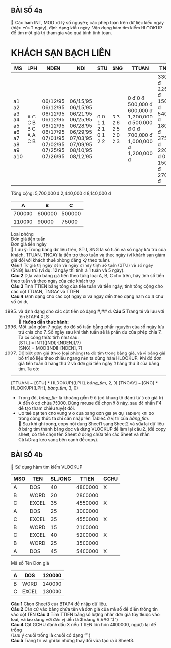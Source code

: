 ## BÀI SỐ 4a

 Các hàm INT, MOD xử lý số nguyên; các phép toán trên dữ liệu kiểu ngày (hiệu của 2 ngày), định dạng kiểu ngày. Vận dụng hàm tìm kiếm HLOOKUP để tìm một giá trị tham gia vào quá trình tính toán.

# KHÁCH SẠN BẠCH LIÊN

| MS | LPH | NDEN | NDI | STU | SNG | TTUAN | TNGAY | THTIEN |  
|---|---|---|---|---|---|---|---|---|  
| a1 a2 a3 a4 a5 a6 a7 a8 a9 a10 | A C C B B C A A C B | 06/12/95 06/12/95 06/12/95 06/12/95 06/12/95 06/17/95 07/01/95 07/02/95 07/25/95 07/26/95 | 06/15/95 06/15/95 06/21/95 06/25/95 06/28/95 06/29/95 07/03/95 07/09/95 08/10/95 08/12/95 | 0 0 1 1 2 1 0 1 2 2 | 3 3 2 6 2 5 2 0 2 3 | 0 đ 0 đ 500,000 đ 600,000 đ 1,200,000 đ 500,000 đ 0 đ 700,000 đ 1,000,000 đ 1,200,000 đ | 330,000 đ 225,000 đ 150,000 đ 540,000 đ 180,000 đ 375,000 đ 220,000 đ 0 đ 150,000 đ 270,000 đ | 330,000 đ 225,000 đ 650,000 đ 1,140,000 đ 1,380,000 đ 875,000 đ 220,000 đ 700,000 đ 1,150,000 đ 1,470,000 đ |  


Tổng cộng: 5,700,000 đ 2,440,000 đ 8,140,000 đ

| A | B | C |  
|---|---|---|  
| 700000 | 600000 | 500000 |  
| 110000 | 90000 | 75000 |  


Loại phòng  
Đơn giá tiền tuần  
Đơn giá tiền ngày  
 Lưu ý: Trong bảng dữ liệu trên, STU, SNG là số tuần và số ngày lưu trú của khách. TTUAN, TNGAY là tiền trọ theo tuần và theo ngày (vì khách sạn giảm giá đối với khách thuê phòng đăng ký theo tuần).  
**Câu 1** Từ giá trị ngày đến và ngày đi hãy tính số tuần (STU) và số ngày (SNG) lưu trú (ví dụ: 12 ngày thì tính là 1 tuần và 5 ngày).  
**Câu 2** Dựa vào bảng giá tiền theo từng loại A, B, C cho trên, hãy tính số tiền theo tuần và theo ngày của các khách trọ  
**Câu 3** Tính TTIEN bằng tổng của tiền tuần và tiền ngày; tính tổng cộng cho các cột TTUAN, TNGAY và TTIEN  
**Câu 4** Định dạng cho các cột ngày đi và ngày đến theo dạng năm có 4 chữ số (ví dụ

1995. và định dạng cho các cột tiền có dạng \#,\#\# đ. **Câu 5** Trang trí và lưu với tên BTAP4.XLS  
 **Hướng dẫn thực hành:**
1996. Một tuần gồm 7 ngày; do đó số tuần bằng phần nguyên của số ngày lưu trú chia cho 7. Số ngày sau khi tính tuần sẽ là phần dư của phép chia 7. Ta có công thức tính như sau:  
[STU] = INT(([NDI]-[NDEN])/7)  
[SNG] = MOD([NDI]-[NDEN], 7)
1997. Để biết đơn giá (theo loại phòng) ta dò tìm trong bảng giá, và vì bảng giá bố trí số liệu theo chiều ngang nên ta dùng hàm HLOOKUP. Khi đó đơn giá tiền tuần ở hàng thứ 2 và đơn giá tiền ngày ở hàng thứ 3 của bảng tìm. Ta có:

---

[TTUAN] = [STU] \* HLOOKUP([LPH], *bảng\_tìm,* 2, 0) [TNGAY] = [SNG] \* HLOOKUP([LPH], *bảng\_tìm,* 3, 0)

- Trong đó, *bảng\_tìm* là khoảng gồm 9 ô (có khung tô đậm) từ ô có giá trị A đến ô có chứa 75000. Dùng mouse để chọn 9 ô này, sau đó nhấn F4 để tạo tham chiếu tuyệt đối.
- Có thể đặt tên cho vùng 9 ô của bảng đơn giá (ví dụ Table4) khi đó trong công thức ta chỉ cần nhập tên Table4 ở vị trí của *bảng\_tìm.*  
 Sau khi ghi xong, copy nội dung Sheet1 sang Sheet2 và sửa lại dữ liệu ở bảng tìm thành bảng dọc và dùng VLOOKUP để làm lại câu 2. (để copy sheet, có thể chọn tên Sheet ở dòng chứa tên các Sheet và nhấn Ctrl+Drag kéo sang bên cạnh để copy).

## BÀI SỐ 4b

 Sử dụng hàm tìm kiếm VLOOKUP

| MSO | TEN | SLUONG | TTIEN | GCHU |  
|---|---|---|---|---|  
| A | DOS | 40 | 4800000 | X |  
| B | WORD | 20 | 2800000 ||  
| C | EXCEL | 35 | 4550000 | X |  
| A | DOS | 25 | 3000000 ||  
| C | EXCEL | 35 | 4550000 | X |  
| B | WORD | 15 | 2100000 ||  
| C | EXCEL | 40 | 5200000 | X |  
| B | WORD | 25 | 3500000 ||  
| A | DOS | 45 | 5400000 | X |  


Mã số Tên Đơn giá

| A | DOS | 120000 |  
|---|---|---|  
| B | WORD | 140000 |  
| C | EXCEL | 130000 |  


**Câu 1** Chọn Sheet3 của BTAP4 để nhập dữ liệu.  
**Câu 2** Căn cứ vào bảng chứa tên và đơn giá của mã số để điền thông tin vào cột TEN **Câu 3** Tính TTIEN bằng số lượng nhân đơn giá tùy thuộc vào loại, và tạo dạng với đơn vị tiền là $ (dạng \#,\#\#0 “$”)  
**Câu 4** Cột GCHU đánh dấu X nếu TTIEN lớn hơn 4000000, ngược lại để trống  
(Lưu ý chuỗi trống là chuỗi có dạng “” )  
**Câu 5** Trang trí và ghi lại những thay đổi vừa tạo ra ở Sheet3.

